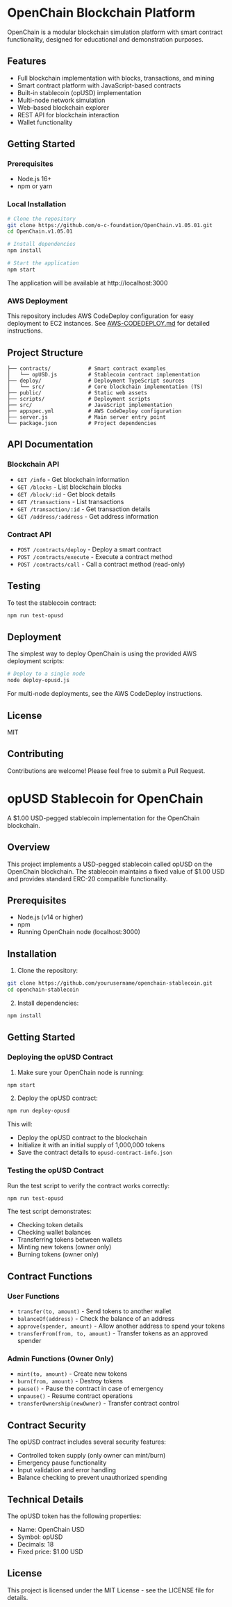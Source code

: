# OpenChain Blockchain Platform

OpenChain is a modular blockchain simulation platform with smart contract functionality, designed for educational and demonstration purposes.

## Features

- Full blockchain implementation with blocks, transactions, and mining
- Smart contract platform with JavaScript-based contracts
- Built-in stablecoin (opUSD) implementation
- Multi-node network simulation
- Web-based blockchain explorer
- REST API for blockchain interaction
- Wallet functionality

## Getting Started

### Prerequisites

- Node.js 16+
- npm or yarn

### Local Installation

```bash
# Clone the repository
git clone https://github.com/o-c-foundation/OpenChain.v1.05.01.git
cd OpenChain.v1.05.01

# Install dependencies
npm install

# Start the application
npm start
```

The application will be available at http://localhost:3000

### AWS Deployment

This repository includes AWS CodeDeploy configuration for easy deployment to EC2 instances. See [AWS-CODEDEPLOY.md](AWS-CODEDEPLOY.md) for detailed instructions.

## Project Structure

```
├── contracts/            # Smart contract examples
│   └── opUSD.js          # Stablecoin contract implementation
├── deploy/               # Deployment TypeScript sources
│   └── src/              # Core blockchain implementation (TS)
├── public/               # Static web assets
├── scripts/              # Deployment scripts
├── src/                  # JavaScript implementation
├── appspec.yml           # AWS CodeDeploy configuration
├── server.js             # Main server entry point
└── package.json          # Project dependencies
```

## API Documentation

### Blockchain API

- `GET /info` - Get blockchain information
- `GET /blocks` - List blockchain blocks
- `GET /block/:id` - Get block details
- `GET /transactions` - List transactions
- `GET /transaction/:id` - Get transaction details
- `GET /address/:address` - Get address information

### Contract API

- `POST /contracts/deploy` - Deploy a smart contract
- `POST /contracts/execute` - Execute a contract method
- `POST /contracts/call` - Call a contract method (read-only)

## Testing

To test the stablecoin contract:

```bash
npm run test-opusd
```

## Deployment

The simplest way to deploy OpenChain is using the provided AWS deployment scripts:

```bash
# Deploy to a single node
node deploy-opusd.js
```

For multi-node deployments, see the AWS CodeDeploy instructions.

## License

MIT

## Contributing

Contributions are welcome! Please feel free to submit a Pull Request.

# opUSD Stablecoin for OpenChain

A $1.00 USD-pegged stablecoin implementation for the OpenChain blockchain.

## Overview

This project implements a USD-pegged stablecoin called opUSD on the OpenChain blockchain. The stablecoin maintains a fixed value of $1.00 USD and provides standard ERC-20 compatible functionality.

## Prerequisites

- Node.js (v14 or higher)
- npm
- Running OpenChain node (localhost:3000)

## Installation

1. Clone the repository:
```bash
git clone https://github.com/yourusername/openchain-stablecoin.git
cd openchain-stablecoin
```

2. Install dependencies:
```bash
npm install
```

## Getting Started

### Deploying the opUSD Contract

1. Make sure your OpenChain node is running:
```bash
npm start
```

2. Deploy the opUSD contract:
```bash
npm run deploy-opusd
```

This will:
- Deploy the opUSD contract to the blockchain
- Initialize it with an initial supply of 1,000,000 tokens
- Save the contract details to `opusd-contract-info.json`

### Testing the opUSD Contract

Run the test script to verify the contract works correctly:

```bash
npm run test-opusd
```

The test script demonstrates:
- Checking token details
- Checking wallet balances
- Transferring tokens between wallets
- Minting new tokens (owner only)
- Burning tokens (owner only)

## Contract Functions

### User Functions

- `transfer(to, amount)` - Send tokens to another wallet
- `balanceOf(address)` - Check the balance of an address
- `approve(spender, amount)` - Allow another address to spend your tokens
- `transferFrom(from, to, amount)` - Transfer tokens as an approved spender

### Admin Functions (Owner Only)

- `mint(to, amount)` - Create new tokens
- `burn(from, amount)` - Destroy tokens
- `pause()` - Pause the contract in case of emergency
- `unpause()` - Resume contract operations
- `transferOwnership(newOwner)` - Transfer contract control

## Contract Security

The opUSD contract includes several security features:
- Controlled token supply (only owner can mint/burn)
- Emergency pause functionality
- Input validation and error handling
- Balance checking to prevent unauthorized spending

## Technical Details

The opUSD token has the following properties:
- Name: OpenChain USD
- Symbol: opUSD
- Decimals: 18
- Fixed price: $1.00 USD

## License

This project is licensed under the MIT License - see the LICENSE file for details. 